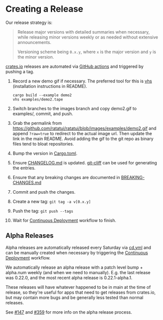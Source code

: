 # Creating a Release

Our release strategy is:

> Release major versions with detailed summaries when necessary, while releasing minor versions
> weekly or as needed without extensive announcements.
>
> Versioning scheme being `0.x.y`, where `x` is the major version and `y` is the minor version.

[crates.io](https://crates.io/crates/ratatui) releases are automated via [GitHub
actions](.github/workflows/cd.yml) and triggered by pushing a tag.

1. Record a new demo gif if necessary. The preferred tool for this is
[vhs](https://github.com/charmbracelet/vhs) (installation instructions in README).

   ```shell
   cargo build --example demo2
   vhs examples/demo2.tape
   ```

1. Switch branches to the images branch and copy demo2.gif to examples/, commit, and push.
1. Grab the permalink from <https://github.com/ratatui/ratatui/blob/images/examples/demo2.gif> and
   append `?raw=true` to redirect to the actual image url. Then update the link in the main README.
   Avoid adding the gif to the git repo as binary files tend to bloat repositories.

1. Bump the version in [Cargo.toml](Cargo.toml).
1. Ensure [CHANGELOG.md](CHANGELOG.md) is updated. [git-cliff](https://github.com/orhun/git-cliff)
   can be used for generating the entries.
1. Ensure that any breaking changes are documented in [BREAKING-CHANGES.md](./BREAKING-CHANGES.md)
1. Commit and push the changes.
1. Create a new tag: `git tag -a v[0.x.y]`
1. Push the tag: `git push --tags`
1. Wait for [Continuous Deployment](https://github.com/ratatui/ratatui/actions) workflow to
   finish.

## Alpha Releases

Alpha releases are automatically released every Saturday via [cd.yml](./.github/workflows/cd.yml)
and can be manually created when necessary by triggering the [Continuous
Deployment](https://github.com/ratatui/ratatui/actions/workflows/cd.yml) workflow.

We automatically release an alpha release with a patch level bump + alpha.num weekly (and when we
need to manually). E.g. the last release was 0.22.0, and the most recent alpha release is
0.22.1-alpha.1.

These releases will have whatever happened to be in main at the time of release, so they're useful
for apps that need to get releases from crates.io, but may contain more bugs and be generally less
tested than normal releases.

See [#147](https://github.com/ratatui/ratatui/issues/147) and
[#359](https://github.com/ratatui/ratatui/pull/359) for more info on the alpha release process.
